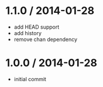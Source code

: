 
1.1.0 / 2014-01-28
==================

 * add HEAD support
 * add history
 * remove chan dependency

1.0.0 / 2014-01-28
==================

 * initial commit

